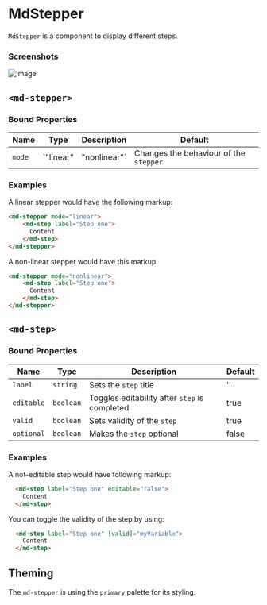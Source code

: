 # MdStepper
`MdStepper` is a component to display different steps.

### Screenshots
![image](https://gyazo.com/4676abfe372d01c76e64f4ac074adb41)

## `<md-stepper>`
### Bound Properties

| Name | Type | Description | Default |
| --- | --- | --- | --- |
| `mode` | `"linear" | "nonlinear"` | Changes the behaviour of the `stepper` | 'linear' |

### Examples
A linear stepper would have the following markup:
```html
<md-stepper mode="linear">
    <md-step label="Step one">
      Content
    </md-step>
</md-stepper>
```

A non-linear stepper would have this markup:
```html
<md-stepper mode="nonlinear">
    <md-step label="Step one">
      Content
    </md-step>
</md-stepper>
```

## `<md-step>`
### Bound Properties

| Name | Type | Description | Default |
| --- | --- | --- | --- |
| `label` | `string` | Sets the `step` title | '' |
| `editable` | `boolean` | Toggles editability after `step` is completed | true |
| `valid` | `boolean` | Sets validity of the `step` | true |
| `optional` | `boolean` | Makes the `step` optional | false |

### Examples

A not-editable step would have following markup:
```html
  <md-step label="Step one" editable="false">
    Content
  </md-step>
```

You can toggle the validity of the step by using:
```html
  <md-step label="Step one" [valid]="myVariable">
    Content
  </md-step>
```

## Theming
The `md-stepper` is using the `primary` palette for its styling.
